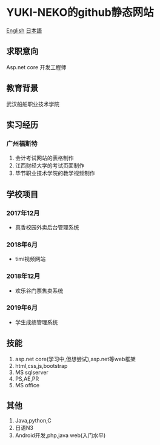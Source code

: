# YUKI-NEKO的github静态网站
[English][en]
[日本語][ja]

## 求职意向
Asp.net core 开发工程师

## 教育背景
武汉船舶职业技术学院

## 实习经历
### 广州福斯特
1. 会计考试网站的表格制作
2. 江西财经大学的考试页面制作
3. 毕节职业技术学院的教学视频制作

## 学校项目
### 2017年12月
- 真香校园外卖后台管理系统
### 2018年6月
- timi视频网站
### 2018年12月
- 欢乐谷门票售卖系统
### 2019年6月
- 学生成绩管理系统

## 技能
1. asp.net core(学习中,但想尝试),asp.net等web框架
2. html,css,js,bootstrap
3. MS sqlserver
4. PS,AE,PR
5. MS office
   
## 其他
1. Java,python,C
2. 日语N3
3. Android开发,php,java web(入门水平)


[en]:README.en.md
[ja]:README.ja.md
